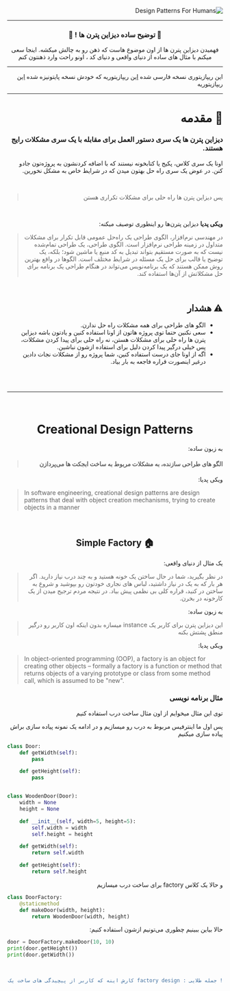 <div dir="rtl">

![Design Patterns For Humans](https://cloud.githubusercontent.com/assets/11269635/23065273/1b7e5938-f515-11e6-8dd3-d0d58de6bb9a.png)
***

<h3 dir="rtl" align="center">
🎉 توضیح ساده دیزاین پترن ها ! 🎉
</h3>

<p dir="rtl" align="center">
فهمیدن دیزاین پترن ها از اون موضوع هاست که ذهن رو به چالش میکشه. اینجا سعی میکنم با مثال های ساده از دنیای واقعی و دنیای کد ، اونو راحت وارد ذهنتون کنم
</p>


***
این ریپازیتوری نسخه فارسی شده    [این](https://github.com/rommel-sunga/design-patterns-for-humans-python) ریپازیتوریه که خودش نسخه پایتونیزه شده [این](https://github.com/kamranahmedse/design-patterns-for-humans) ریپازیتوریه
***


🚀 مقدمه
=================

### دیزاین پترن ها یک سری دستور العمل برای مقابله با یک سری مشکلات رایج هستند.

اونا یک سری کلاس، پکیج یا کتابخونه نیستند که با اضافه کردنشون به پروژه‌تون جادو کنن. در عوض یک سری راه حل بهتون میدن که در شرایط خاص به مشکل نخورین.


<br>

> پس دیزاین پترن ها راه حلی برای مشکلات تکراری هستن

<br>

**ویکی پدیا** دیزاین پترن‌ها رو اینطوری توصیف میکنه:

>در مهندسی نرم‌افزار، الگوی طراحی یک راه‌حل عمومی قابل تکرار برای مشکلات متداول در زمینه طراحی نرم‌افزار است. الگوی طراحی، یک طراحی تمام‌شده نیست که به صورت مستقیم بتواند تبدیل به کد منبع یا ماشین شود؛ بلکه، یک توضیح یا قالب برای حل یک مسئله در شرایط مختلف است. الگوها در واقع بهترین روش ممکن هستند که یک برنامه‌نویس می‌تواند در هنگام طراحی یک برنامه برای حل مشکلاتش از آن‌ها استفاده کند.


<br>

⚠ هشدار
-----------------

- الگو های طراحی برای همه مشکلات راه حل ندارن.
- سعی نکنین حتما توی پروژه هاتون از اونا استفاده کنین و  یادتون باشه دیزاین پترن ها راه حلی برای مشکلات هستن، نه راه حلی برای پیدا کردن مشکلات، پس خیلی درگیر پیدا کردن دلیل برای استفاده ازشون نباشین.
- اگه از اونا جای درست استفاده کنین، شما پروژه رو از مشکلات نجات دادین درغیر اینصورت قراره فاجعه به بار بیاد.


<br>
<br>

***

<br>

<div align="center">

# Creational Design Patterns 

</div>



به زبون ساده:
> #### الگو های طراحی سازنده، به مشکلات مربوط به ساخت ابجکت ها می‌پردازن

ویکی پدیا:
<div dir="ltr">

> In software engineering, creational design patterns are design patterns that deal with object creation mechanisms, trying to create objects in a manner

</div>

<br>

<div align="center">

## 🏠 Simple Factory
</div>

یک مثال از دنیای واقعی:
> در نظر بگیرید، شما در حال ساختن یک خونه هستید و به چند درب‌ نیاز دارید. اگر هر بار که به یک در نیاز داشتید، لباس های نجاری خودتون رو بپوشید و شروع به ساختن در کنید، قراره کلی بی نظمی پیش بیاد. در نتیجه مردم ترجیح میدن از یک کارخونه در بخرن.


به زبون ساده:
> این دیزاین پترن برای کاربر یک instance میسازه بدون اینکه اون کاربر رو درگیر منطق پشتش بکنه

ویکی پدیا:
<div dir="ltr">

> In object-oriented programming (OOP), a factory is an object for creating other objects – formally a factory is a function or method that returns objects of a varying prototype or class from some method call, which is assumed to be "new".

</div>

### **مثال برنامه نویسی**

توی این مثال میخوایم از اون مثال ساخت درب استفاده کنیم

پس اول ما اینترفیس مربوط به درب رو میسازیم و در ادامه یک نمونه پیاده سازی براش پیاده سازی میکنیم

<div dir="ltr">

```python
class Door:
    def getWidth(self):
        pass

    def getHeight(self):
        pass


class WoodenDoor(Door):
    width = None
    height = None

    def __init__(self, width=5, height=5):
        self.width = width
        self.height = height

    def getWidth(self):
        return self.width

    def getHeight(self):
        return self.height
```

</div>

و حالا یک کلاس factory برای ساخت درب میسازیم
<div dir="ltr">

```python
class DoorFactory:
    @staticmethod
    def makeDoor(width, height):
        return WoodenDoor(width, height)
```
</div>

حالا بیاین ببینیم چطوری می‌تونیم ازشون استفاده کنیم:

<div dir="ltr">

```python
door = DoorFactory.makeDoor(10, 10)
print(door.getHeight())
print(door.getWidth())
```
</div>


<br>

```diff
! جمله طلایی : factory design کارش اینه که کاربر از پیچیدگی های ساخت یک ابجکت دور کنه
```


</div>